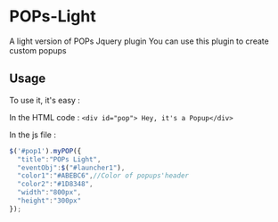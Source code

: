 # POPs-Light
A light version of POPs Jquery plugin 
You can use this plugin to create custom popups 

## Usage

To use it, it's easy :

In the HTML code : 
`<div id="pop"> Hey, it's a Popup</div>` 

In the js file : 

```js      
$('#pop1').myPOP({
  "title":"POPs Light",
  "eventObj":$("#launcher1"),
  "color1":"#ABEBC6",//Color of popups'header
  "color2":"#1D8348",
  "width":"800px",
  "height":"300px"
});
```
